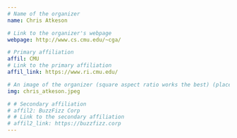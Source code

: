```yaml
---
# Name of the organizer
name: Chris Atkeson

# Link to the organizer's webpage
webpage: http://www.cs.cmu.edu/~cga/

# Primary affiliation
affil: CMU
# Link to the primary affiliation
affil_link: https://www.ri.cmu.edu/

# An image of the organizer (square aspect ratio works the best) (place in the `assets/img/organizers` directory)
img: chris_atkeson.jpeg

# # Secondary affiliation
# affil2: BuzzFizz Corp
# # Link to the secondary affiliation
# affil2_link: https://buzzfizz.corp
---
```

